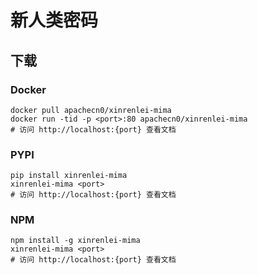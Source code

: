 # 新人类密码

## 下载

### Docker

```
docker pull apachecn0/xinrenlei-mima
docker run -tid -p <port>:80 apachecn0/xinrenlei-mima
# 访问 http://localhost:{port} 查看文档
```

### PYPI

```
pip install xinrenlei-mima
xinrenlei-mima <port>
# 访问 http://localhost:{port} 查看文档
```

### NPM

```
npm install -g xinrenlei-mima
xinrenlei-mima <port>
# 访问 http://localhost:{port} 查看文档
```